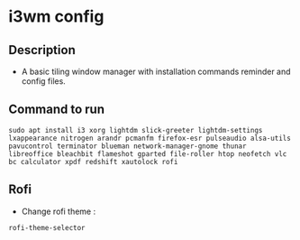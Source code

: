 # i3wm config

## Description

- A basic tiling window manager with installation commands reminder and config files.

## Command to run

```
sudo apt install i3 xorg lightdm slick-greeter lightdm-settings lxappearance nitrogen arandr pcmanfm firefox-esr pulseaudio alsa-utils pavucontrol terminator blueman network-manager-gnome thunar libreoffice bleachbit flameshot gparted file-roller htop neofetch vlc bc calculator xpdf redshift xautolock rofi
```

## Rofi

- Change rofi theme :

```
rofi-theme-selector
```
